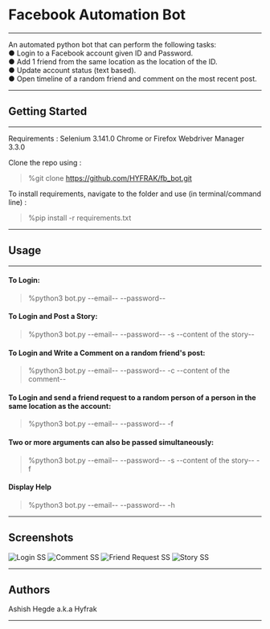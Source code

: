 # Facebook Automation Bot
***
An automated python bot that can perform the following
tasks: <br />
● Login to a Facebook account given ID and Password. <br />
● Add 1 friend from the same location as the location of the ID. <br />
● Update account status (text based). <br />
● Open timeline of a random friend and comment on the most recent post.
***
## Getting Started
***
Requirements :
Selenium 3.141.0
Chrome or Firefox
Webdriver Manager 3.3.0

Clone the repo using :
>%git clone https://github.com/HYFRAK/fb_bot.git

To install requirements, navigate to the folder and use (in terminal/command line) :
>%pip install -r requirements.txt
***
## Usage
***
#### To Login:
>%python3 bot.py --email-- --password--
#### To Login and Post a Story:
>%python3 bot.py --email-- --password-- -s --content of the story--
#### To Login and Write a Comment on a random friend's post:
>%python3 bot.py --email-- --password-- -c --content of the comment--
#### To Login and send a friend request to a random person of a person in the same location as the account:
>%python3 bot.py --email-- --password-- -f
#### Two or more arguments can also be passed simultaneously:
>%python3 bot.py --email-- --password-- -s --content of the story-- -f
#### Display Help
>%python3 bot.py --email-- --password-- -h
***
## Screenshots
![Login SS](https://drive.google.com/file/d/1gaskjO9I85lnMiISwdjYOdnqCL2LbOFB/view?usp=drivesdk)
![Comment SS](https://drive.google.com/file/d/1gVVAZKuGaXq87CisnXMoUmOYwApVihIH/view?usp=drivesdk)
![Friend Request SS](https://drive.google.com/file/d/1gW0T7tT1Cv-tnnRyJUgHZnrU_pKjnJOm/view?usp=drivesdk)
![Story SS](https://drive.google.com/file/d/1gbAnVQmdCeDsHyyH7O44z5RIqdSqBflw/view?usp=drivesdk)
***
## Authors
Ashish Hegde a.k.a Hyfrak
****
